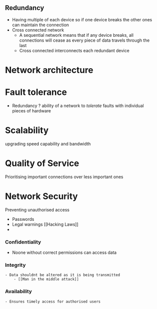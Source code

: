 
## Redundancy 
- Having multiple of each device so if one device breaks the other ones can maintain the connection 
- Cross connected network 
	- A sequential network means that if any device breaks, all connections will cease as every piece of data travels through the last 
	- Cross connected interconnects each redundant device

# Network architecture
# Fault tolerance
- Redundancy ? ability of a network to _tolerate_ faults with individual pieces of hardware
# Scalability
upgrading speed capability and bandwidth

# Quality of Service
Prioritising important connections over less important ones

# Network Security

Preventing unauthorised access
- Passwords 
- Legal warnings [[Hacking Laws]]
- 
### Confidentiality 
- Noone without correct permissions can access data
### Integrity 
	- Data shouldnt be altered as it is being transmitted
		- [[Man in the middle attack]]
### Availability
	- Ensures timely access for authorised users